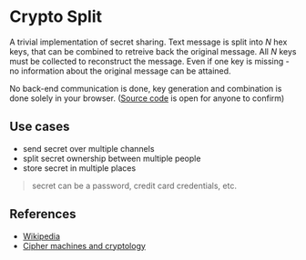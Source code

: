 # Crypto Split
A trivial implementation of secret sharing. Text message is split into *N* hex keys, that can be combined to retreive back the original message. All *N* keys must be collected to reconstruct the message. Even if one key is missing - no information about the original message can be attained.

No back-end communication is done, key generation and combination is done solely in your browser. ([Source code](https://github.com/ruskakimov/crypto-split) is open for anyone to confirm)

## Use cases
- send secret over multiple channels 
- split secret ownership between multiple people
- store secret in multiple places

> secret can be a password, credit card credentials, etc.

## References
- [Wikipedia](https://en.wikipedia.org/wiki/Secret_sharing#Trivial_secret_sharing)
- [Cipher machines and cryptology](http://users.telenet.be/d.rijmenants/en/secretsplitting.htm)